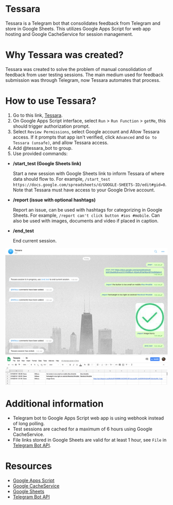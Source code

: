 # Tessara
Tessara is a Telegram bot that consolidates feedback from Telegram and store in Google Sheets. This utilizes Google Apps Script for web app hosting and Google CacheService for session management.

# Why Tessara was created?
Tessara was created to solve the problem of manual consolidation of feedback from user testing sessions. The main medium used for feedback submission was through Telegram, now Tessara automates that process.

# How to use Tessara?
1. Go to this link, [Tessara](https://drive.google.com/open?id=1DsyGflX_z7oSoMwmFbZr0Wx-zgrRcvUj_autISTPHsLrxEWTKDwVHYzc).
2. On Google Apps Script interface, select `Run` > `Run Function` > `getMe`, this should trigger authorization prompt.
3. Select `Review Permissions`, select Google account and Allow Tessara access. If it prompts that app isn't verified, click `Advanced` and `Go to Tessara (unsafe)`, and allow Tessara access.
4. Add @tessara_bot to group.
5. Use provided commands:
- **/start_test (Google Sheets link)**

  Start a new session with Google Sheets link to inform Tessara of where data should flow to.
  For example, `/start_test https://docs.google.com/spreadsheets/d/GOOGLE-SHEETS-ID/edit#gid=0`.
  Note that Tessara must have access to your Google Drive account.
  
- **/report (issue with optional hashtags)**
  
  Report an issue, can be used with hashtags for categorizing in Google Sheets.
  For example, `/report can't click button #ios #mobile`.
  Can also be used with images, documents and video if placed in caption.
  
- **/end_test**

  End current session.

![Telegram Chat](https://github.com/Milleus/tessara/blob/master/docs/telegram-chat.png "Telegram Chat")
![Google Sheets](https://github.com/Milleus/tessara/blob/master/docs/google-sheets.png "Google Sheets")

# Additional information
- Telegram bot to Google Apps Script web app is using webhook instead of long polling.
- Test sessions are cached for a maximum of 6 hours using Google CacheService.
- File links stored in Google Sheets are valid for at least 1 hour, see `File` in [Telegram Bot API](https://core.telegram.org/bots/api).

# Resources
- [Google Apps Script](https://developers.google.com/apps-script/)
- [Google CacheService](https://developers.google.com/apps-script/reference/cache/cache-service)
- [Google Sheets](https://www.google.com/sheets/about/)
- [Telegram Bot API](https://core.telegram.org/bots/api)

